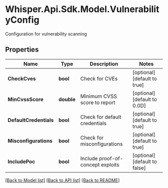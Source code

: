 # Whisper.Api.Sdk.Model.VulnerabilityConfig
Configuration for vulnerability scanning

## Properties

Name | Type | Description | Notes
------------ | ------------- | ------------- | -------------
**CheckCves** | **bool** | Check for CVEs | [optional] [default to true]
**MinCvssScore** | **double** | Minimum CVSS score to report | [optional] [default to 0.0D]
**DefaultCredentials** | **bool** | Check for default credentials | [optional] [default to true]
**Misconfigurations** | **bool** | Check for misconfigurations | [optional] [default to true]
**IncludePoc** | **bool** | Include proof-of-concept exploits | [optional] [default to false]

[[Back to Model list]](../../README.md#documentation-for-models) [[Back to API list]](../../README.md#documentation-for-api-endpoints) [[Back to README]](../../README.md)

